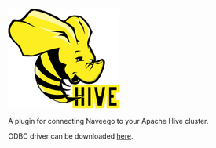 ![hive](./hive_logo.png)

A plugin for connecting Naveego to your Apache Hive cluster.

ODBC driver can be downloaded [here](https://www.cloudera.com/downloads/connectors/hive/odbc/2-6-1.html).